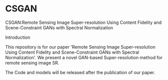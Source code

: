 # CSGAN
CSGAN:Remote Sensing Image Super-resolution Using Content Fidelity and Scene-Constraint GANs with Spectral Normalization

Introduction 

This repository is for our paper 'Remote Sensing Image Super-resolution Using Content Fidelity and Scene-Constraint GANs with Spectral Normalization'. We present a novel GAN-based Super-resolution method for remote sensing image SR.

The Code and models will be released after the publication of our paper. 
